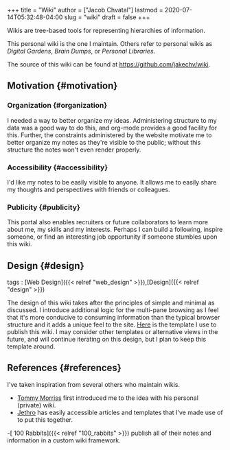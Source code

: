 +++
title = "Wiki"
author = ["Jacob Chvatal"]
lastmod = 2020-07-14T05:32:48-04:00
slug = "wiki"
draft = false
+++

Wikis are tree-based tools for representing
hierarchies of information.

This personal wiki is the one I maintain.
Others refer to personal wikis as _Digital Gardens_,
_Brain Dumps_, or _Personal Libraries_.

The source of this wiki can be found at <https://github.com/jakechv/wiki>.


## Motivation {#motivation}


### Organization {#organization}

I needed a way to better organize my ideas.
Administering structure to my data was a good way
to do this, and org-mode provides a good facility for this.
Further, the constraints administered by the website motivate
me to better organize my notes as they're visible to the public;
without this structure the notes won't even render properly.


### Accessibility {#accessibility}

I'd like my notes to be easily visible to anyone.
It allows me to easily share my thoughts and perspectives with
friends or colleagues.


### Publicity {#publicity}

This portal also enables recruiters or future collaborators to
learn more about me, my skills and my interests. Perhaps I can
build a following, inspire someone, or find an interesting job
opportunity if someone stumbles upon this wiki.


## Design {#design}

tags
: [Web Design]({{< relref "web_design" >}}),[Design]({{< relref "design" >}})

The design of this wiki takes after the principles of simple and minimal as discussed.
I introduce additional logic for the multi-pane browsing as I feel that it's more conducive
to consuming information than the typical browser structure and it adds a unique feel to the site.
[Here](https://github.com/jakchv/cortex) is the template I use to publish this wiki.
I may consider other templates or alternative views in the future,
and will continue iterating on this design,
but I plan to keep this template around.


## References {#references}

I've taken inspiration from several others who maintain wikis.

-   [Tommy Morriss](https://github.com/tommy-mor) first introduced me to the idea with his personal (private) wiki.
-   [Jethro](https://jethro.dev) has easily accessible articles and templates that I've made use of to put this together.

-[ 100 Rabbits]({{< relref "100_rabbits" >}}) publish all of their notes and information in a custom wiki framework.
